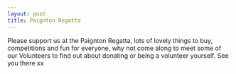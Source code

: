 ```yaml
---
layout: post
title: Paignton Regatta
---
```

Please support us at the Paignton Regatta, lots of lovely things to buy, competitions and fun for everyone, why not come along to meet some of our Volunteers to find out about donating or being a volunteer yourself. See you there xx